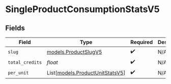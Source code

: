 # SingleProductConsumptionStatsV5


## Fields

| Field                                                              | Type                                                               | Required                                                           | Description                                                        |
| ------------------------------------------------------------------ | ------------------------------------------------------------------ | ------------------------------------------------------------------ | ------------------------------------------------------------------ |
| `slug`                                                             | [models.ProductSlugV5](../models/productslugv5.md)                 | :heavy_check_mark:                                                 | N/A                                                                |
| `total_credits`                                                    | *float*                                                            | :heavy_check_mark:                                                 | N/A                                                                |
| `per_unit`                                                         | List[[models.ProductUnitStatsV5](../models/productunitstatsv5.md)] | :heavy_check_mark:                                                 | N/A                                                                |